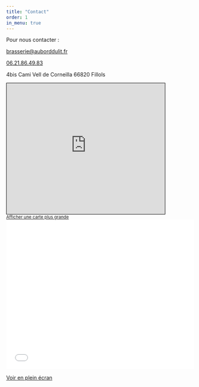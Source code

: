 ```yaml
---
title: "Contact"
order: 1
in_menu: true
---
```

Pour nous contacter :

[brasserie@auborddulit.fr](mailto:brasserie@auborddulit.fr)

[06.21.86.49.83](tel:+33609765593)

4bis Cami Vell de Corneilla
66820 Fillols

<iframe width="425" height="350" src="https://www.openstreetmap.org/export/embed.html?bbox=2.4067300558090214%2C42.56057029559822%2C2.408983111381531%2C42.56183862765149&amp;layer=mapnik" style="border: 1px solid black"></iframe><br/><small><a href="https://www.openstreetmap.org/#map=19/42.561204/2.407857">Afficher une carte plus grande</a></small>

<iframe width="100%" height="400px" frameborder="0" allowfullscreen allow="geolocation" src="//umap.openstreetmap.fr/fr/map/carte-sans-nom_1033489?scaleControl=false&miniMap=false&scrollWheelZoom=false&zoomControl=true&editMode=disabled&moreControl=true&searchControl=null&tilelayersControl=null&embedControl=null&datalayersControl=true&onLoadPanel=undefined&captionBar=false&captionMenus=true"></iframe><p><a href="//umap.openstreetmap.fr/fr/map/carte-sans-nom_1033489?scaleControl=false&miniMap=false&scrollWheelZoom=true&zoomControl=true&editMode=disabled&moreControl=true&searchControl=null&tilelayersControl=null&embedControl=null&datalayersControl=true&onLoadPanel=undefined&captionBar=false&captionMenus=true">Voir en plein écran</a></p> 